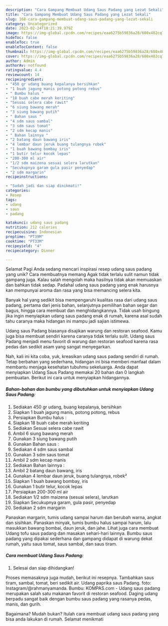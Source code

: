 ```yaml
---
description: "Cara Gampang Membuat Udang Saus Padang yang Lezat Sekali"
title: "Cara Gampang Membuat Udang Saus Padang yang Lezat Sekali"
slug: 168-cara-gampang-membuat-udang-saus-padang-yang-lezat-sekali
category: Uncategorized
date: 2023-02-24T18:21:39.979Z
image: https://img-global.cpcdn.com/recipes/eaa6275b59836a28/680x482cq70/udang-saus-padang-foto-resep-utama.jpg
hideToc: false
enableToc: true
enableTocContent: false
thumbnail: https://img-global.cpcdn.com/recipes/eaa6275b59836a28/680x482cq70/udang-saus-padang-foto-resep-utama.jpg
cover: https://img-global.cpcdn.com/recipes/eaa6275b59836a28/680x482cq70/udang-saus-padang-foto-resep-utama.jpg
author: Admin
authorAv: notfound
ratingvalue: 4.4
reviewcount: 14
recipeingredient:
- "450 gr udang buang kepalanya bersihkan"
- "1 buah jagung manis potong potong rebus"
- " Bumbu halus "
- "18 buah cabe merah keriting"
- "Sesuai selera cabe rawit"
- "6 siung bawang merah"
- "3 siung bawang putih"
- " Bahan saus "
- "4 sdm saus sambal"
- "3 sdm saus tomat"
- "2 sdm kecap manis"
- " Bahan lainnya "
- "2 batang daun bawang iris"
- "4 lembar daun jeruk buang tulangnya robek"
- "1 buah bawang bombay iris"
- "1 butir telur kocok lepas"
- "200-300 ml air"
- "1/2 sdm maizena sesuai selera larutkan"
- "Secukupnya garam gula pasir penyedap"
- "2 sdm margarin"
recipeinstructions:

- "Sudah jadi dan siap dinikmati!"
categories:
- Resep
tags:
- udang
- saus
- padang

katakunci: udang saus padang 
nutrition: 212 calories
recipecuisine: Indonesian
preptime: "PT39M"
cooktime: "PT33M"
recipeyield: "4"
recipecategory: Dinner

---
```



Selamat Pagi Anda sedang mencari inspirasi resep udang saus padang yang unik? Cara membuatnya memang Agak tidak terlalu sulit namun tidak gampang juga. Kalau salah mengolah maka hasilnya tidak akan memuaskan dan bahkan tidak sedap. Padahal udang saus padang yang enak harusnya kan mempunyai aroma dan rasa yang bisa memancing selera kita.


Banyak hal yang sedikit bisa mempengaruhi kualitas rasa dari udang saus padang, pertama dari jenis bahan, selanjutnya pemilihan bahan segar dan bagus, hingga cara membuat dan menghidangkannya. Tidak usah bingung jika ingin menyiapkan udang saus padang enak di rumah, karena asal sudah tahu caranya maka hidangan ini mampu jadi sajian istimewa.

Udang saus Padang biasanya disajikan warung dan restoran seafood. Kamu juga bisa membuat sendiri karena caranya tidak terlalu sulit. Udang saus Padang menjadi menu favorit di warung dan restoran seafood karena rasa pedas dan sedikit asam yang sangat menyegarkan.


Nah, kali ini kita coba, yuk, kreasikan udang saus padang sendiri di rumah. Tetap berbahan yang sederhana, hidangan ini bisa memberi manfaat dalam membantu menjaga kesehatan tubuhmu sekeluarga. Anda dapat menyiapkan Udang Saus Padang memakai 20 bahan dan 0 langkah pembuatan. Berikut ini cara untuk menyiapkan hidangannya.

<!--inarticleads1-->

##### Bahan-bahan dan bumbu yang dibutuhkan untuk menyiapkan Udang Saus Padang:

1. Sediakan 450 gr udang, buang kepalanya, bersihkan
1. Siapkan 1 buah jagung manis, potong potong, rebus
1. Persiapkan  Bumbu halus :
1. Siapkan 18 buah cabe merah keriting
1. Sediakan Sesuai selera cabe rawit
1. Ambil 6 siung bawang merah
1. Gunakan 3 siung bawang putih
1. Gunakan  Bahan saus :
1. Sediakan 4 sdm saus sambal
1. Gunakan 3 sdm saus tomat
1. Ambil 2 sdm kecap manis
1. Sediakan  Bahan lainnya :
1. Ambil 2 batang daun bawang, iris
1. Gunakan 4 lembar daun jeruk, buang tulangnya, robek²
1. Siapkan 1 buah bawang bombay, iris
1. Gunakan 1 butir telur, kocok lepas
1. Persiapkan 200-300 ml air
1. Sediakan 1/2 sdm maizena (sesuai selera), larutkan
1. Siapkan Secukupnya garam, gula pasir, penyedap
1. Sediakan 2 sdm margarin


Panaskan margarin, tumis udang sampai harum dan berubah warna, angkat dan sisihkan. Panaskan minyak, tumis bumbu halus sampai harum, lalu masukkan bawang bombai, daun jeruk, dan jahe. Lihat juga cara membuat Udang tofu saus padang dan masakan sehari-hari lainnya. Bumbu saus padang yang dipakai sederhana dan gampang didapat di warung dekat rumah, yaitu saus tomat, saus sambal, dan saus tiram. 

<!--inarticleads2-->

##### Cara membuat Udang Saus Padang:


1. Selesai dan siap dihidangkan!

Proses memasaknya juga mudah, berikut ini resepnya. Tambahkan saus tiram, sambal, tomat, beri sedikit air. Udang paprika saus Padang. foto: Instagram/@rahmanyamanda. Bumbu: KOMPAS.com - Udang saus padang merupakan salah satu makanan favorit di restoran seafood. Daging udang berpadu sangat baik dengan bumbu saus padang yang rasanya pedas, manis, dan gurih. 

Bagaimana? Mudah bukan? Itulah cara membuat udang saus padang yang bisa anda lakukan di rumah. Selamat menikmati
